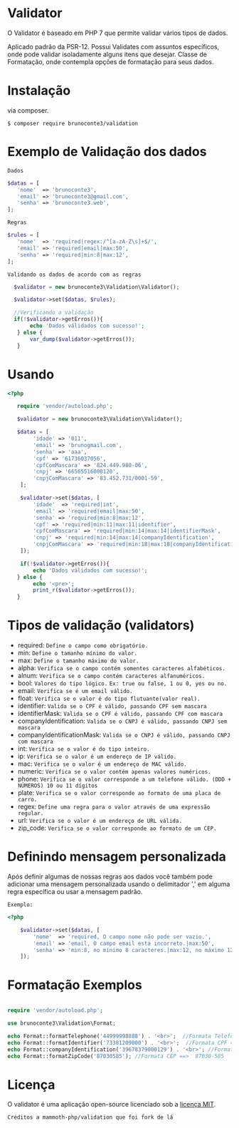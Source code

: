 # Validator

O Validator é baseado em PHP 7 que permite validar vários tipos de dados.

Aplicado padrão da PSR-12.
Possui Validates com assuntos específicos, onde pode validar isoladamente alguns itens que desejar.
Classe de Formatação, onde contempla opções de formatação para seus dados.

# Instalação

via composer.

```
$ composer require brunoconte3/validation
```

# Exemplo de Validação dos dados

`Dados`

```php
$datas = [
   'nome'  => 'brunoconte3',
   'email' => 'brunoconte3@gmail.com',
   'senha' => 'brunoconte3.web',
];
```

`Regras`

```php
$rules = [
   'nome'  => 'required|regex:/^[a-zA-Z\s]+$/',
   'email' => 'required|email|max:50',
   'senha' => 'required|min:8|max:12',
];
```

`Validando os dados de acordo com as regras`

```php
  $validator = new brunoconte3\Validation\Validator();

  $validator->set($datas, $rules);

  //Verificando a validação
  if(!$validator->getErros()){
       echo 'Dados válidados com sucesso!';
   } else {
       var_dump($validator->getErros());
   }
```

# Usando

```php
<?php

   require 'vendor/autoload.php';

   $validator = new brunoconte3\Validation\Validator();

   $datas = [
        'idade' => '011',
        'email' => 'brunogmail.com',
        'senha' => 'aaa',
        'cpf' => '61736037056',
        'cpfComMascara' => '824.449.980-06',
        'cnpj' => '66565516000120',
        'cnpjComMascara' => '83.452.731/0001-59',
    ];

    $validator->set($datas, [
        'idade'  => 'required|int',
        'email' => 'required|email|max:50',
        'senha' => 'required|min:8|max:12',
        'cpf' => 'required|min:11|max:11|identifier',
        'cpfComMascara' => 'required|min:14|max:14|identifierMask',
        'cnpj' => 'required|min:14|max:14|companyIdentification',
        'cnpjComMascara' => 'required|min:18|max:18|companyIdentificationMask',
    ]);

    if(!$validator->getErros()){
        echo 'Dados válidados com sucesso!';
   } else {
        echo '<pre>';
        print_r($validator->getErros());
   }
```

# Tipos de validação (validators)

- required: `Define o campo como obrigatório.`
- min: `Define o tamanho mínimo do valor.`
- max: `Define o tamanho máximo do valor.`
- alpha: `Verifica se o campo contém somentes caracteres alfabéticos.`
- alnum: `Verifica se o campo contém caracteres alfanuméricos.`
- bool: `Valores do tipo lógico.` `Ex: true ou false, 1 ou 0, yes ou no.`
- email: `Verifica se é um email válido.`
- float: `Verifica se o valor é do tipo flutuante(valor real).`
- identifier: `Valida se o CPF é válido, passando CPF sem mascara`
- identifierMask: `Valida se o CPF é válido, passando CPF com mascara`
- companyIdentification: `Valida se o CNPJ é válido, passando CNPJ sem mascara`
- companyIdentificationMask: `Valida se o CNPJ é válido, passando CNPJ com mascara`
- int: `Verifica se o valor é do tipo inteiro.`
- ip: `Verifica se o valor é um endereço de IP válido.`
- mac: `Verifica se o valor é um endereço de MAC válido.`
- numeric: `Verifica se o valor contém apenas valores numéricos.`
- phone: `Verifica se o valor corresponde a um telefone válido. (DDD + NÚMEROS) 10 ou 11 dígitos`
- plate: `Verifica se o valor corresponde ao formato de uma placa de carro.`
- regex: `Define uma regra para o valor através de uma expressão regular.`
- url: `Verifica se o valor é um endereço de URL válida.`
- zip_code: `Verifica se o valor corresponde ao formato de um CEP.`

# Definindo mensagem personalizada

Após definir algumas de nossas regras aos dados você também pode adicionar uma mensagem personalizada usando o delimitador ',' em alguma regra específica ou usar a mensagem padrão.

`Exemplo:`

```php
<?php

    $validator->set($datas, [
        'nome'  => 'required, O campo nome não pode ser vazio.',
        'email' => 'email, O campo email esta incorreto.|max:50',
        'senha' => 'min:8, no mínimo 8 caracteres.|max:12, no máximo 12 caracteres.',
    ]);
```

# Formatação Exemplos

```php

require 'vendor/autoload.php';

use brunoconte3\Validation\Format;

echo Format::formatTelephone('44999998888') . '<br>';  //Formata Telefone ==> (44) 99999-8888
echo Format::formatIdentifier('73381209000') . '<br>';  //Formata CPF ==>  733.812.090-00
echo Format::companyIdentification('39678379000129') . '<br>'; //Formata CNPJ ==> 39.678.379/0001-29
echo Format::formatZipCode('87030585'); //Formata CEP ==>  87030-585

```

# Licença

O validator é uma aplicação open-source licenciado sob a [licença MIT](https://opensource.org/licenses/MIT).

`Créditos a mammoth-php/validation que foi fork de lá`
